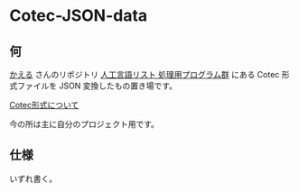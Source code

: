 # Cotec-JSON-data

## 何

[かえる](https://github.com/kaeru2193) さんのリポジトリ [人工言語リスト 処理用プログラム群](https://github.com/kaeru2193/Conlang-List-Works/) にある Cotec 形式ファイルを JSON 変換したもの置き場です。

[Cotec形式について](https://migdal.jp/cl_kiita/cotec-conlang-table-expression-powered-by-csv-clakis-rfc-2h86)

今の所は主に自分のプロジェクト用です。

## 仕様

いずれ書く。

